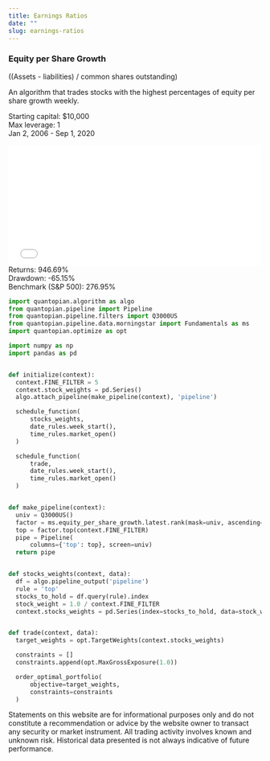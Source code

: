 ```yaml
---
title: Earnings Ratios
date: ""
slug: earnings-ratios
---
```


### Equity per Share Growth

<div>
  <p>((Assets - liabilities) / common shares outstanding)</p>
  <p class="mb4">
    An algorithm that trades stocks with the highest percentages of equity per
    share growth weekly.
  </p>
  <div class="clearfix">
    <p class="date mt0">
      Starting capital: $10,000
      <br />
      Max leverage: 1<br />
      Jan 2, 2006 - Sep 1, 2020
    </p>
  </div>
  <div class="clearfix mb4a">
    <div class="relative ml0 xs-col xs-col-9">
      <div class="border-box pr2a">
        <iframe
          width="100%"
          height="240px"
          frameborder="0"
          scrolling="no"
          src="//plotly.com/~ayako0/112.embed?link=false&modebar=false&logo=false"
        ></iframe>
      </div>
    </div>
    <div class="relative ml0 xs-col xs-col-3 mt-s">
      <div class="border-box">
        <div class="flex bt pt1 pb3">
          <div class="notes">
            Returns: 946.69%
            <br />
            Drawdown: -65.15%
          </div>
          <div class="push pl1">
            <span class="lg" />
          </div>
        </div>
        <div class="flex bt pt1 pb3">
          <div class="notes">Benchmark (S&P 500): 276.95%</div>
          <div class="push pl1">
            <span class="lh" />
          </div>
        </div>
      </div>
    </div>
  </div>
  <div class="clearfix mb4">

```python
import quantopian.algorithm as algo
from quantopian.pipeline import Pipeline
from quantopian.pipeline.filters import Q3000US
from quantopian.pipeline.data.morningstar import Fundamentals as ms
import quantopian.optimize as opt

import numpy as np
import pandas as pd


def initialize(context):
  context.FINE_FILTER = 5
  context.stock_weights = pd.Series()
  algo.attach_pipeline(make_pipeline(context), 'pipeline')

  schedule_function(
      stocks_weights,
      date_rules.week_start(),
      time_rules.market_open()
  )

  schedule_function(
      trade,
      date_rules.week_start(),
      time_rules.market_open()
  )


def make_pipeline(context):
  univ = Q3000US()
  factor = ms.equity_per_share_growth.latest.rank(mask=univ, ascending=False)
  top = factor.top(context.FINE_FILTER)
  pipe = Pipeline(
      columns={'top': top}, screen=univ)
  return pipe


def stocks_weights(context, data):
  df = algo.pipeline_output('pipeline')
  rule = 'top'
  stocks_to_hold = df.query(rule).index
  stock_weight = 1.0 / context.FINE_FILTER
  context.stocks_weights = pd.Series(index=stocks_to_hold, data=stock_weight)


def trade(context, data):
  target_weights = opt.TargetWeights(context.stocks_weights)

  constraints = []
  constraints.append(opt.MaxGrossExposure(1.0))

  order_optimal_portfolio(
      objective=target_weights,
      constraints=constraints
  )
```

  </div>
  <div class="clearfix mb4">
    <div class="md-col-8">
      <div class="footnotes">
        Statements on this website are for informational purposes only and do
        not constitute a recommendation or advice by the website owner to
        transact any security or market instrument. All trading activity
        involves known and unknown risk. Historical data presented is not always
        indicative of future performance.
      </div>
    </div>
  </div>
</div>
